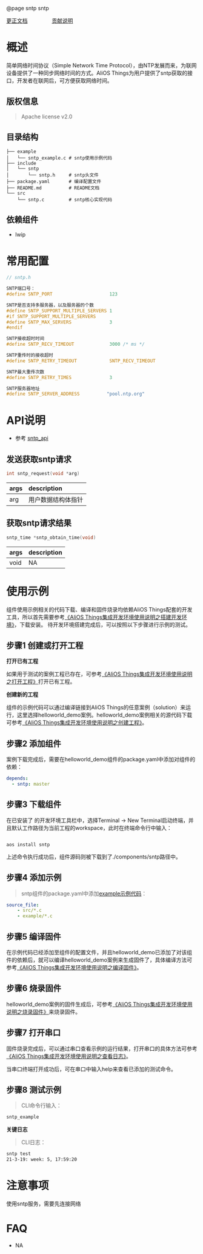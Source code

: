 @page sntp sntp

[更正文档](https://gitee.com/alios-things/sntp/edit/master/README.md) &emsp;&emsp;&emsp;&emsp; [贡献说明](https://help.aliyun.com/document_detail/302301.html)

# 概述

简单网络时间协议（Simple Network Time Protocol），由NTP发展而来，为联网设备提供了一种同步网络时间的方式。AliOS Things为用户提供了sntp获取的接口，开发者在联网后，可方便获取网络时间。

## 版权信息

> Apache license v2.0

## 目录结构

```tree
├── example
│   └── sntp_example.c # sntp使用示例代码
├── include
│   └── sntp
│       └── sntp.h     # sntp头文件
├── package.yaml       # 编译配置文件
├── README.md          # README文档
└── src
    └── sntp.c         # sntp核心实现代码
```
## 依赖组件

* lwip

# 常用配置

```c
// sntp.h

SNTP端口号：
#define SNTP_PORT                     123

SNTP是否支持多服务器，以及服务器的个数
#define SNTP_SUPPORT_MULTIPLE_SERVERS 1
#if SNTP_SUPPORT_MULTIPLE_SERVERS
#define SNTP_MAX_SERVERS              3
#endif

SNTP接收超时时间
#define SNTP_RECV_TIMEOUT             3000 /* ms */

SNTP重传时的接收超时
#define SNTP_RETRY_TIMEOUT            SNTP_RECV_TIMEOUT

SNTP最大重传次数
#define SNTP_RETRY_TIMES              3

SNTP服务器地址
#define SNTP_SERVER_ADDRESS          "pool.ntp.org"
```

# API说明

- 参考 [sntp_api](https://g.alicdn.com/alios-things-3.3/doc/group__sntp__api.html)

## 发送获取sntp请求

```C
int sntp_request(void *arg)
```

| args | description        |
| :--- | :----------------- |
| arg  | 用户数据结构体指针 |

## 获取sntp请求结果

```C
sntp_time *sntp_obtain_time(void)
```

| args | description |
| :--- | :---------- |
| void | NA          |

# 使用示例

组件使用示例相关的代码下载、编译和固件烧录均依赖AliOS Things配套的开发工具，所以首先需要参考[《AliOS Things集成开发环境使用说明之搭建开发环境》](https://help.aliyun.com/document_detail/302378.html)，下载安装。
待开发环境搭建完成后，可以按照以下步骤进行示例的测试。

## 步骤1 创建或打开工程

**打开已有工程**

如果用于测试的案例工程已存在，可参考[《AliOS Things集成开发环境使用说明之打开工程》](https://help.aliyun.com/document_detail/302381.html)打开已有工程。

**创建新的工程**

组件的示例代码可以通过编译链接到AliOS Things的任意案例（solution）来运行，这里选择helloworld_demo案例。helloworld_demo案例相关的源代码下载可参考[《AliOS Things集成开发环境使用说明之创建工程》](https://help.aliyun.com/document_detail/302379.html)。

## 步骤2 添加组件

案例下载完成后，需要在helloworld_demo组件的package.yaml中添加对组件的依赖：
```yaml
depends:
  - sntp: master
```

## 步骤3 下载组件

在已安装了  的开发环境工具栏中，选择Terminal -> New Terminal启动终端，并且默认工作路径为当前工程的workspace，此时在终端命令行中输入：

```shell

aos install sntp

```

上述命令执行成功后，组件源码则被下载到了./components/sntp路径中。

## 步骤4 添加示例

> sntp组件的package.yaml中添加[example示例代码](https://gitee.com/alios-things/sntp/tree/master/example)：
```yaml
source_file:
    - src/*.c
    - example/*.c
```

## 步骤5 编译固件

在示例代码已经添加至组件的配置文件，并且helloworld_demo已添加了对该组件的依赖后，就可以编译helloworld_demo案例来生成固件了，具体编译方法可参考[《AliOS Things集成开发环境使用说明之编译固件》](https://help.aliyun.com/document_detail/302384.html)。

## 步骤6 烧录固件

helloworld_demo案例的固件生成后，可参考[《AliOS Things集成开发环境使用说明之烧录固件》](https://help.aliyun.com/document_detail/302383.html)来烧录固件。

## 步骤7 打开串口

固件烧录完成后，可以通过串口查看示例的运行结果，打开串口的具体方法可参考[《AliOS Things集成开发环境使用说明之查看日志》](https://help.aliyun.com/document_detail/302382.html)。

当串口终端打开成功后，可在串口中输入help来查看已添加的测试命令。

## 步骤8 测试示例

> CLI命令行输入：
```sh
sntp_example
```
**关键日志**
> CLI日志：

```sh
sntp test
21-3-19: week: 5, 17:59:20
```
# 注意事项

使用sntp服务，需要先连接网络

# FAQ

- NA
